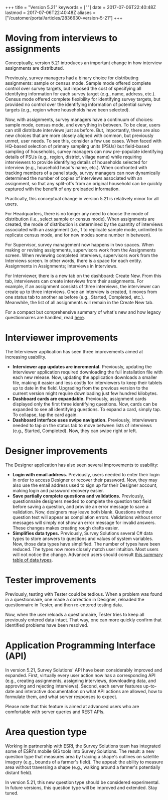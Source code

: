 +++
title = "Version 5.21"
keywords = [""]
date = 2017-07-06T22:40:48Z
lastmod = 2017-07-06T22:40:48Z
aliases = ["/customer/portal/articles/2836630-version-5-21"]
+++

Moving from interviews to assignments
=====================================

Conceptually, version 5.21 introduces an important change in how
interview assignments are distributed.

Previously, survey managers had a binary choice for distributing
assignments: sample or census mode. Sample mode offered complete control
over survey targets, but imposed the cost of specifying all identifying
information for each survey target (e.g., name, address, etc.). Census
mode offered complete flexibility for identifying survey targets, but
provided no control over the identifying information of potential survey
targets (e.g., region where households have been selected).

Now, with assignments, survey managers have a continuum of choices:
sample mode, census mode, and everything in between. To be clear, users
can still distribute interviews just as before. But, importantly, there
are also new choices that are more closely aligned with common, but
previously unmet, user needs. To see this, consider a few use cases.
When faced with HQ-based selection of primary sampling units (PSUs) but
field-based sampling of households, survey managers can now pre-populate
identifying details of PSUs (e.g., region, district, village name) while
requiring interviewers to provide identifying details of households
selected for interview (e.g., household head's name, etc.). When
confronted with tracking members of a panel study, survey managers can
now dynamically determined the number of copies of interviews associated
with an assignment, so that any split-offs from an original household
can be quickly captured with the benefit of any preloaded information.

Practically, this conceptual change in version 5.21 is relatively minor
for all users.

For Headquarters, there is no longer any need to choose the mode of
distribution (i.e., select sample or census mode). When assignments are
created, the mode of distribution is determined by the quantity of
interviews associated with an assignment (i.e., 1 to replicate sample
mode, unlimited to replicate census mode, and for new modes some number
in between).

For Supervisor, survey management now happens in two spaces. When making
or revising assignments, supervisors work from the Assignments screen.
When reviewing completed interviews, supervisors work from the
Interviews screen. In other words, there is a space for each entity.
Assignments in Assignments; Interviews in Interviews.

For Interviewer, there is a new tab on the dashboard: Create New. From
this tab, interviewers can create interviews from their assignments. For
example, if an assignment consists of three interviews, the interviewer
can create up to three interviews. Once an interview is created, it
moves from one status tab to another as before (e.g., Started,
Completed, etc.). Meanwhile, the list of all assignments will remain in
the Create New tab.  
  
For a compact but comprehensive summary of what's new and how legacy
questionnaires are handled, read
[here](http://support.mysurvey.solutions/customer/en/portal/articles/2835383-notes-on-compatibility-with-version-5-21?b_id=12728).

Interviewer improvements
========================

The Interviewer application has seen three improvements aimed at
increasing usability.

-   **Interviewer app updates are incremental.** Previously, updating
    the Interviewer application required downloading the full
    installation file with each new release. Now, updating the
    application downloads a smaller file, making it easier and less
    costly for interviewers to keep their tablets up to date in the
    field. Upgrading from the previous version to the current version
    might require downloading just few hundred kilobytes.
-   **Dashboard cards are expandable.** Previously, assignment cards
    displayed only the first three identifying questions. Now, cards can
    be expanded to see all identifying questions. To expand a card,
    simply tap. To collapse, tap the card again.
-   **Dashboard interface uses swipe navigation.** Previously,
    interviewers needed to tap on the status tab to move between lists
    of interviews (e.g., Started, Completed). Now, they can swipe right
    or left.

Designer improvements
=====================

The Designer application has also seen several improvements to
usability:

-   **Login with email address.** Previously, users needed to enter
    their login in order to access Designer or recover their password.
    Now, they may also use the email address used to sign up for their
    Designer account, making login and password recovery easier.
-   **Save partially complete questions and validations.** Previously,
    questionnaire designers needed to complete the question text field
    before saving a question, and provide an error message to save a
    validation. Now, designers may leave both blank. Questions without
    question text will appear as compilation errors. Validations without
    error messages will simply not show an error message for invalid
    answers. These changes makes creating rough drafts easier.
-   **Simplifies data types.** Previously, Survey Solutions several C\#
    data types to store answers to questions and values of system
    variables. Now, those data types have simplified. The number of
    types have been reduced. The types now more closely match user
    intuition. Most users will not notice the change. Advanced users
    should consult [this summary table of data
    types](http://support.mysurvey.solutions/customer/en/portal/articles/2531232-data-types?b_id=12728).

Tester improvements
===================

Previously, testing with Tester could be tedious. When a problem was
found in a questionnaire, one made a correction in Designer, reloaded
the questionnaire in Tester, and then re-entered testing data.

Now, when the user reloads a questionnaire, Tester tries to keep all
previously entered data intact. That way, one can more quickly confirm
that identified problems have been resolved.

Application Programming Interface (API)
=======================================

In version 5.21, Survey Solutions' API have been considerably improved
and expanded. First, virtually every user action now has a corresponding
API (e.g., creating assignments, assigning interviews, downloading data,
and approving and rejecting interviews). Second, each server features
up-to-date and interactive documentation on what API actions are
allowed, how to formulate them, and what server responses to expect.

Please note that this feature is aimed at advanced users who are
comfortable with server queries and REST APIs.

Area question type
==================

Working in partnership with ESRI, the Survey Solutions team has
integrated some of ESRI's mobile GIS tools into Survey Solutions. The
result: a new question type that measures area by tracing a shape's
outlines on satellite imagery (e.g., bounds of a farmer's field). The
appeal: the ability to measure area without traversing a shape (e.g.,
walking around a farmer's potentially distant field).

In version 5.21, this new question type should be considered
experimental. In future versions, this question type will be improved
and extended. Stay tuned.
